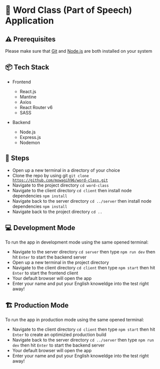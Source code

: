 # :speech_balloon: Word Class (Part of Speech) Application
## :warning: Prerequisites
Please make sure that [Git](https://git-scm.com/) and [Node.js](https://nodejs.org/) are both installed on your system

## :package: Tech Stack
- Frontend
  - React.js
  - Mantine
  - Axios
  - React Router v6
  - SASS
  
- Backend
  - Node.js
  - Express.js
  - Nodemon

## :scroll: Steps
- Open up a new terminal in a directory of your choice
- Clone the repo by using git <code>git clone https://github.com/mowagih96/word-class.git</code>
- Navigate to the project directory <code>cd word-class</code>
- Navigate to the client directory <code>cd client</code> then install node dependencies <code>npm install</code>
- Navigate back to the server directory <code>cd ../server</code> then install node dependencies <code>npm install</code>
- Navigate back to the project directory <code>cd ..</code>

## :computer:	Development Mode
To run the app in development mode using the same opened terminal:
  - Navigate to the server directory <code>cd server</code> then type <code>npm run dev</code> then hit <code>Enter</code> to start the backend server
  - Open up a new terminal in the project directory
  - Navigate to the client directory <code>cd client</code> then type <code>npm start</code> then hit <code>Enter</code> to start the frontend client
  - Your default browser will open the app
  - Enter your name and put your English knoweldge into the test right away!
 
## :building_construction: Production Mode
 To run the app in production mode using the same opened terminal:
   - Navigate to the client directory <code>cd client</code> then type <code>npm start</code> then hit <code>Enter</code> to create an optimizied production build
   - Navigate back to the server directory <code>cd ../server</code> then type <code>npm run dev</code> then hit <code>Enter</code> to start the backend server
   - Your default browser will open the app
   - Enter your name and put your English knoweldge into the test right away!
